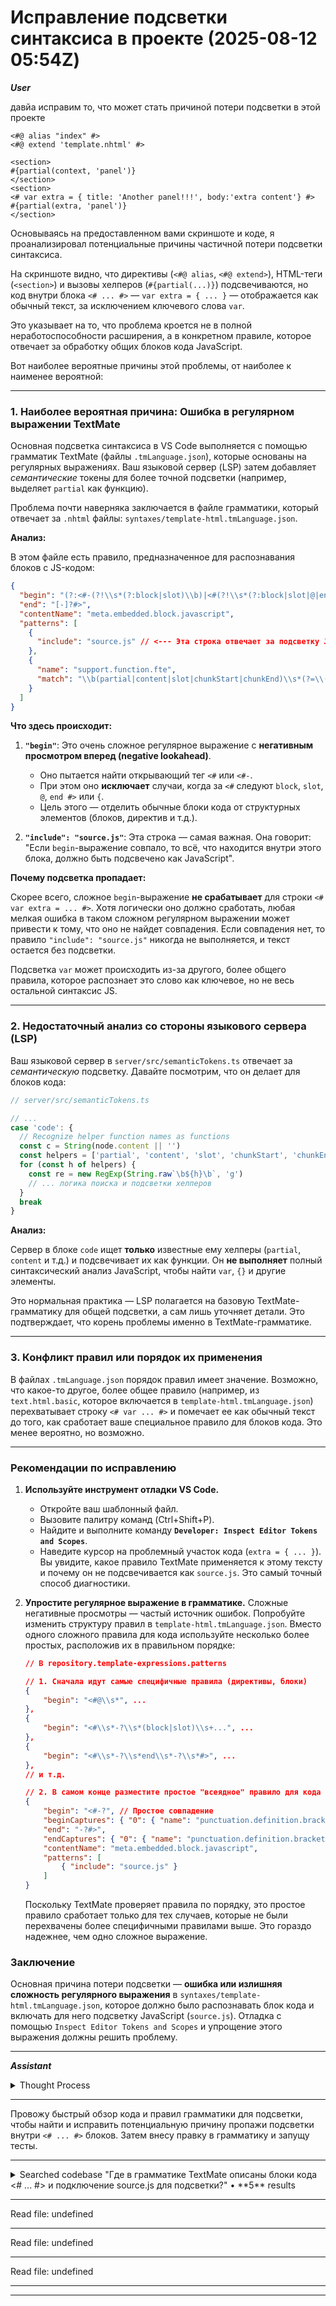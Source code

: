 <!-- Generated by SpecStory -->

# Исправление подсветки синтаксиса в проекте (2025-08-12 05:54Z)

_**User**_

давйа исправим то, что может стать причиной потери подсветки в этой проекте
```
<#@ alias "index" #>
<#@ extend 'template.nhtml' #>

<section>
#{partial(context, 'panel')}
</section>
<section>
<# var extra = { title: 'Another panel!!!', body:'extra content'} #>
#{partial(extra, 'panel')}
</section>

```
Основываясь на предоставленном вами скриншоте и коде, я проанализировал потенциальные причины частичной потери подсветки синтаксиса.

На скриншоте видно, что директивы (`<#@ alias`, `<#@ extend>`), HTML-теги (`<section>`) и вызовы хелперов (`#{partial(...)}`) подсвечиваются, но код внутри блока `<# ... #>` — `var extra = { ... }` — отображается как обычный текст, за исключением ключевого слова `var`.

Это указывает на то, что проблема кроется не в полной неработоспособности расширения, а в конкретном правиле, которое отвечает за обработку общих блоков кода JavaScript.

Вот наиболее вероятные причины этой проблемы, от наиболее к наименее вероятной:

---

### 1. Наиболее вероятная причина: Ошибка в регулярном выражении TextMate

Основная подсветка синтаксиса в VS Code выполняется с помощью грамматик TextMate (файлы `.tmLanguage.json`), которые основаны на регулярных выражениях. Ваш языковой сервер (LSP) затем добавляет *семантические* токены для более точной подсветки (например, выделяет `partial` как функцию).

Проблема почти наверняка заключается в файле грамматики, который отвечает за `.nhtml` файлы: `syntaxes/template-html.tmLanguage.json`.

**Анализ:**

В этом файле есть правило, предназначенное для распознавания блоков с JS-кодом:

```json
{
  "begin": "(?:<#-(?!\\s*(?:block|slot)\\b)|<#(?!\\s*(?:block|slot|@|end\\s*#>)|\\{))",
  "end": "[-]?#>",
  "contentName": "meta.embedded.block.javascript",
  "patterns": [
    {
      "include": "source.js" // <--- Эта строка отвечает за подсветку JS
    },
    {
      "name": "support.function.fte",
      "match": "\\b(partial|content|slot|chunkStart|chunkEnd)\\s*(?=\\()"
    }
  ]
}
```

**Что здесь происходит:**

1.  **`"begin"`**: Это очень сложное регулярное выражение с **негативным просмотром вперед (negative lookahead)**.
    *   Оно пытается найти открывающий тег `<#` или `<#-`.
    *   При этом оно **исключает** случаи, когда за `<#` следуют `block`, `slot`, `@`, `end #>` или `{`.
    *   Цель этого — отделить обычные блоки кода от структурных элементов (блоков, директив и т.д.).

2.  **`"include": "source.js"`**: Эта строка — самая важная. Она говорит: "Если `begin`-выражение совпало, то всё, что находится внутри этого блока, должно быть подсвечено как JavaScript".

**Почему подсветка пропадает:**

Скорее всего, сложное `begin`-выражение **не срабатывает** для строки `<# var extra = ... #>`. Хотя логически оно должно сработать, любая мелкая ошибка в таком сложном регулярном выражении может привести к тому, что оно не найдет совпадения. Если совпадения нет, то правило `"include": "source.js"` никогда не выполняется, и текст остается без подсветки.

Подсветка `var` может происходить из-за другого, более общего правила, которое распознает это слово как ключевое, но не весь остальной синтаксис JS.

---

### 2. Недостаточный анализ со стороны языкового сервера (LSP)

Ваш языковой сервер в `server/src/semanticTokens.ts` отвечает за *семантическую* подсветку. Давайте посмотрим, что он делает для блоков кода:

```typescript
// server/src/semanticTokens.ts

// ...
case 'code': {
  // Recognize helper function names as functions
  const c = String(node.content || '')
  const helpers = ['partial', 'content', 'slot', 'chunkStart', 'chunkEnd']
  for (const h of helpers) {
    const re = new RegExp(String.raw`\b${h}\b`, 'g')
    // ... логика поиска и подсветки хелперов
  }
  break
}
```

**Анализ:**

Сервер в блоке `code` ищет **только** известные ему хелперы (`partial`, `content` и т.д.) и подсвечивает их как функции. Он **не выполняет** полный синтаксический анализ JavaScript, чтобы найти `var`, `{}` и другие элементы.

Это нормальная практика — LSP полагается на базовую TextMate-грамматику для общей подсветки, а сам лишь уточняет детали. Это подтверждает, что корень проблемы именно в TextMate-грамматике.

---

### 3. Конфликт правил или порядок их применения

В файлах `.tmLanguage.json` порядок правил имеет значение. Возможно, что какое-то другое, более общее правило (например, из `text.html.basic`, которое включается в `template-html.tmLanguage.json`) перехватывает строку `<# var ... #>` и помечает ее как обычный текст до того, как сработает ваше специальное правило для блоков кода. Это менее вероятно, но возможно.

---

### Рекомендации по исправлению

1.  **Используйте инструмент отладки VS Code.**
    *   Откройте ваш шаблонный файл.
    *   Вызовите палитру команд (Ctrl+Shift+P).
    *   Найдите и выполните команду **`Developer: Inspect Editor Tokens and Scopes`**.
    *   Наведите курсор на проблемный участок кода (`extra = { ... }`). Вы увидите, какое правило TextMate применяется к этому тексту и почему он не подсвечивается как `source.js`. Это самый точный способ диагностики.

2.  **Упростите регулярное выражение в грамматике.**
    Сложные негативные просмотры — частый источник ошибок. Попробуйте изменить структуру правил в `template-html.tmLanguage.json`. Вместо одного сложного правила для кода используйте несколько более простых, расположив их в правильном порядке:

    ```json
    // В repository.template-expressions.patterns
    
    // 1. Сначала идут самые специфичные правила (директивы, блоки)
    {
        "begin": "<#@\\s*", ...
    },
    {
        "begin": "<#\\s*-?\\s*(block|slot)\\s+...", ...
    },
    {
        "begin": "<#\\s*-?\\s*end\\s*-?\\s*#>", ...
    },
    // и т.д.

    // 2. В самом конце разместите простое "всеядное" правило для кода
    {
        "begin": "<#-?", // Простое совпадение
        "beginCaptures": { "0": { "name": "punctuation.definition.bracket.template.block.begin" } },
        "end": "-?#>",
        "endCaptures": { "0": { "name": "punctuation.definition.bracket.template.block.end" } },
        "contentName": "meta.embedded.block.javascript",
        "patterns": [
            { "include": "source.js" }
        ]
    }
    ```
    Поскольку TextMate проверяет правила по порядку, это простое правило сработает только для тех случаев, которые не были перехвачены более специфичными правилами выше. Это гораздо надежнее, чем одно сложное выражение.

### Заключение

Основная причина потери подсветки — **ошибка или излишняя сложность регулярного выражения** в `syntaxes/template-html.tmLanguage.json`, которое должно было распознавать блок кода и включать для него подсветку JavaScript (`source.js`). Отладка с помощью `Inspect Editor Tokens and Scopes` и упрощение этого выражения должны решить проблему.

---

_**Assistant**_

<think><details><summary>Thought Process</summary>**Addressing syntax highlighting issues**

I need to address problems in the repo related to syntax highlighting, as noted in the screenshot. The workspace rules say to utilize `server/src/parser.ts` for formatting and highlighting, and I must record bugs in `BUGS.md` and prioritize important tasks in `MUST_HAVE.md`. The user’s request translates to fixing potential causes of highlighting loss. I’ll need to investigate the rules in `template-html.tmLanguage.json`. Following the guidelines, I’ll do a broad codebase search first.
**Exploring semantic tokens implementation**

The implementation of `semanticTokens` in `server/src/semanticTokens.ts` is important. It seems this project acts as a VS Code language package for syntax highlighting within FTE templates. I plan to review the grammar file to understand the rules better. I'll make minimal changes to include `source.js` for the generic `<# ... #>` JS code block, run tests using Vitest, and check for lint errors. It looks like adding grammar tests might be tricky, but I could explore existing smoke tests for `semanticTokens` in the test directory.
**Testing semantic tokens functionality**

The LSP is located in `server/src`, and I can create a test in `server/__tests__/semanticTokens.test.ts` or `.js`. This test should confirm that input sample tokens include functions for 'partial,' maybe variables or punctuation. However, since the LSP highlights only helper functions and not JS tokens, I can’t test JS tokenization that way. Instead, I should check if the parser recognizes code blocks. I also need to ensure that the fallback highlighting is effective, even if the grammar fails. After reviewing, I’ll update `BUGS.md` with any found issues.
**Organizing the tasks ahead**

I need to create a checklist for tasks that includes fixing details and ensuring tests are in place. After implementing the grammar changes, I’ll run tests using Bun. Even though the grammar isn't specifically tested, I want to confirm that nothing has broken during the updates. There’s a chance everything will go smoothly, so let’s get started and make sure I’m following all steps carefully!</details></think>

---

Провожу быстрый обзор кода и правил грамматики для подсветки, чтобы найти и исправить потенциальную причину пропажи подсветки внутри `<# ... #>` блоков. Затем внесу правку в грамматику и запущу тесты.

---

<details>
                <summary>Searched codebase "Где в грамматике TextMate описаны блоки кода <# ... #> и подключение source.js для подсветки?" • **5** results</summary>
            
| File | Lines |
|------|-------|
| `syntaxes/template-html.tmLanguage.json` | L65-129 |
| `syntaxes/template-html.tmLanguage.json` | Lundefined-70 |
| `syntaxes/template-html.tmLanguage.json` | L215-282 |
| `syntaxes/template-html.tmLanguage.json` | L167-220 |
| `syntaxes/template-html.tmLanguage.json` | L124-170 |

</details>

---

Read file: undefined

---

Read file: undefined

---

Read file: undefined

---



---

